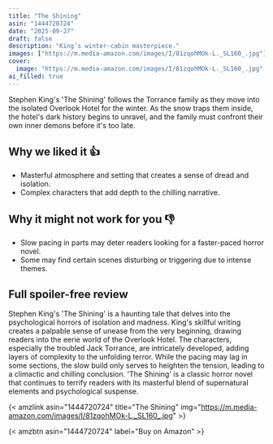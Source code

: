 ```yaml
---
title: "The Shining"
asin: "1444720724"
date: "2025-09-27"
draft: false
description: "King’s winter-cabin masterpiece."
images: ["https://m.media-amazon.com/images/I/81zqohMOk-L._SL160_.jpg"]
cover:
  image: "https://m.media-amazon.com/images/I/81zqohMOk-L._SL160_.jpg"
ai_filled: true
---
```


Stephen King's 'The Shining' follows the Torrance family as they move into the
isolated Overlook Hotel for the winter. As the snow traps them inside, the
hotel's dark history begins to unravel, and the family must confront their own
inner demons before it's too late.

## Why we liked it 👍
- Masterful atmosphere and setting that creates a sense of dread and isolation.
- Complex characters that add depth to the chilling narrative.

## Why it might not work for you 👎
- Slow pacing in parts may deter readers looking for a faster-paced horror novel.
- Some may find certain scenes disturbing or triggering due to intense themes.

## Full spoiler-free review
Stephen King's 'The Shining' is a haunting tale that delves into the
psychological horrors of isolation and madness. King's skillful writing creates
a palpable sense of unease from the very beginning, drawing readers into the
eerie world of the Overlook Hotel. The characters, especially the troubled Jack
Torrance, are intricately developed, adding layers of complexity to the
unfolding terror. While the pacing may lag in some sections, the slow build only
serves to heighten the tension, leading to a climactic and chilling conclusion.
'The Shining' is a classic horror novel that continues to terrify readers with
its masterful blend of supernatural elements and psychological suspense.

{< amzlink asin="1444720724" title="The Shining" img="https://m.media-amazon.com/images/I/81zqohMOk-L._SL160_.jpg" >}

{< amzbtn asin="1444720724" label="Buy on Amazon" >}
